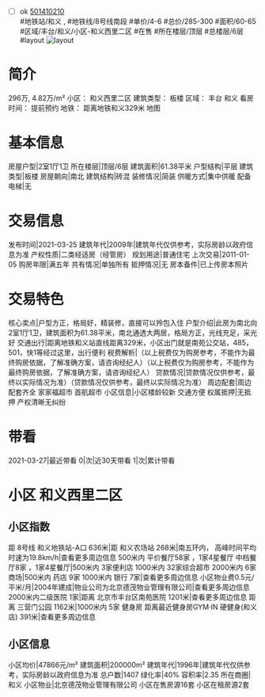 - [ ] ok [501410210](https://bj.5i5j.com/ershoufang/501410210.html)  
 #地铁站/和义 ,  #地铁线/8号线南段
#单价/4-6 #总价/285-300 #面积/60-65   #区域/丰台/和义/小区-和义西里二区 #在售 #所在楼层/顶层 #总楼层/6层 #layout 
![layout](http://image2a.5i5j.com/bdir/layout/1e08cf95a61b47719f4cbc8e5c296d4c.jpg_P5.jpg) 
# 简介 
 296万,  4.82万/m² 
小区： 和义西里二区
建筑类型： 板楼
区域： 丰台 和义
看房时间： 提前预约
地铁： 距离地铁和义329米 地图
# 基本信息 
 房屋户型|2室1厅1卫
所在楼层|顶层/6层
建筑面积|61.38平米
户型结构|平层
建筑类型|板楼
房屋朝向|南北
建筑结构|砖混
装修情况|简装
供暖方式|集中供暖
配备电梯|无
# 交易信息 
 发布时间|2021-03-25
建筑年代|2009年|建筑年代仅供参考，实际房龄以政府信息为准
产权性质|二类经适房（经管房）
规划用途|普通住宅
上次交易|2011-01-05
购房年限|满五年
共有情况|单独所有
抵押情况|无
房本备件|已上传房本照片
# 交易特色 
 核心卖点|户型方正，格局好，精装修，直接可以拎包入住
户型介绍|此房为南北向2室1厅1卫，建筑面积为61.38平米，南北通透大两居，格局方正，光线充足，采光好
交通出行|距离地铁和义站直线距离329米，小区出门就是南苑公交站，485，501，快1等经过这里，出行便利
税费解析|（以上税费仅为购房参考，不能作为最终购房依据，了解准确方案，请咨询经纪人）（以上税费仅为购房参考，不能作为最终购房依据，了解准确方案，请咨询经纪人）
贷款情况|贷款情况仅供参考，最终以实际情况为准）（贷款情况仅供参考，最终以实际情况为准）
周边配套|周边配套齐全 家家福超市 首航超市
小区信息|小区楼龄较新 交通方便
权属抵押|无抵押 产权清晰无纠纷
# 带看 
 2021-03-27|最近带看	 0|次|近30天带看	 1|次|累计带看
# 小区 和义西里二区
## 小区指数 
 距 8号线 和义地铁站-A口 636米|距 和义农场站 268米|南五环内， 高峰时间平均时速为19.8km/h|查看更多周边信息
500米内 平价餐厅58家 ，1家4星餐厅
中档餐厅8家 ，1家4星餐厅|500米内 3家便利店
1000米内 32家综合超市
2000米内 6家商场|500米内 药店 9家
1000米内 银行 7家|查看更多周边信息
小区物业费0.5元/平米/月|2004年建成|物业公司为北京德茂物业管理有限公司|查看更多周边信息
2000米内二级医院 1家|距离 北京市丰台区南苑医院  1201米|查看更多周边信息
距离 三营门公园 1162米|1000米内 5家 健身房
距离最近健身房GYM·IN 硬健身(和义店) 391米|查看更多周边信息
## 小区信息 
 小区均价|47866元/m²
建筑面积|200000m²
建筑年代|1996年|建筑年代仅供参考，实际房龄以政府信息为准
总户数|1407
绿化率|40%
容积率|2.35
所在商圈|和义
小区物业|北京德茂物业管理有限公司
小区在售房源16套
小区在租房源2套
